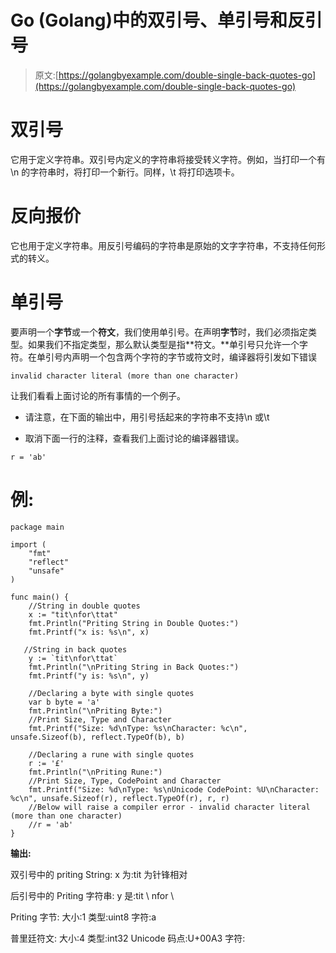 # Go (Golang)中的双引号、单引号和反引号

> 原文:[https://golangbyexample.com/double-single-back-quotes-go](https://golangbyexample.com/double-single-back-quotes-go)

# **双引号**

它用于定义字符串。双引号内定义的字符串将接受转义字符。例如，当打印一个有\n 的字符串时，将打印一个新行。同样，\t 将打印选项卡。

# **反向报价**

它也用于定义字符串。用反引号编码的字符串是原始的文字字符串，不支持任何形式的转义。

# **单引号**

要声明一个**字节**或一个**符文**，我们使用单引号。在声明**字节**时，我们必须指定类型。如果我们不指定类型，那么默认类型是指**符文。**单引号只允许一个字符。在单引号内声明一个包含两个字符的字节或符文时，编译器将引发如下错误

```
invalid character literal (more than one character)
```

让我们看看上面讨论的所有事情的一个例子。

*   请注意，在下面的输出中，用引号括起来的字符串不支持\n 或\t

*   取消下面一行的注释，查看我们上面讨论的编译器错误。

```
r = 'ab'
```

# **例:**

```
package main

import (
    "fmt"
    "reflect"
    "unsafe"
)

func main() {
    //String in double quotes
    x := "tit\nfor\ttat"
    fmt.Println("Priting String in Double Quotes:")
    fmt.Printf("x is: %s\n", x)

   //String in back quotes
    y := `tit\nfor\ttat`
    fmt.Println("\nPriting String in Back Quotes:")
    fmt.Printf("y is: %s\n", y)

    //Declaring a byte with single quotes
    var b byte = 'a'
    fmt.Println("\nPriting Byte:")
    //Print Size, Type and Character
    fmt.Printf("Size: %d\nType: %s\nCharacter: %c\n", unsafe.Sizeof(b), reflect.TypeOf(b), b)

    //Declaring a rune with single quotes
    r := '£'
    fmt.Println("\nPriting Rune:")
    //Print Size, Type, CodePoint and Character
    fmt.Printf("Size: %d\nType: %s\nUnicode CodePoint: %U\nCharacter: %c\n", unsafe.Sizeof(r), reflect.TypeOf(r), r, r)
    //Below will raise a compiler error - invalid character literal (more than one character)
    //r = 'ab'
}
```

**输出:**

双引号中的 priting String:
x 为:tit
为针锋相对

后引号中的 Priting 字符串:
y 是:tit \ nfor \

Priting 字节:
大小:1
类型:uint8
字符:a

普里廷符文:
大小:4
类型:int32
Unicode 码点:U+00A3
字符: